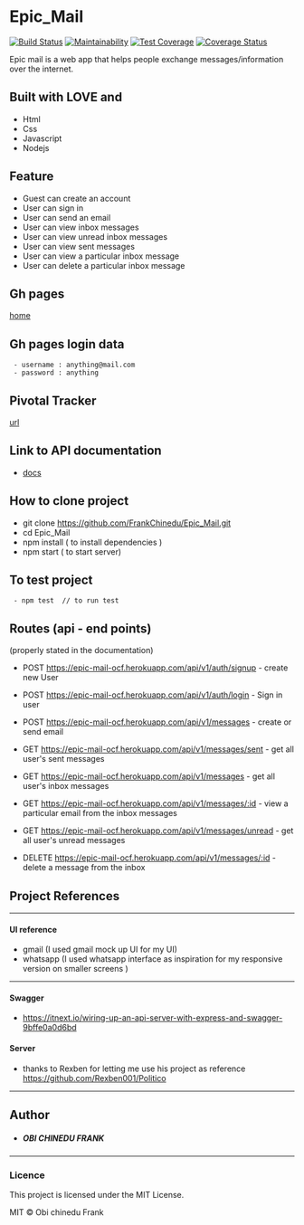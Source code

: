 # Epic_Mail

[![Build Status](https://travis-ci.com/FrankChinedu/Epic_Mail.svg?branch=develop)](https://travis-ci.com/FrankChinedu/Epic_Mail) [![Maintainability](https://api.codeclimate.com/v1/badges/a8a3d82521d45a6701e7/maintainability)](https://codeclimate.com/github/FrankChinedu/Epic_Mail/maintainability)   [![Test Coverage](https://api.codeclimate.com/v1/badges/a8a3d82521d45a6701e7/test_coverage)](https://codeclimate.com/github/FrankChinedu/Epic_Mail/test_coverage) [![Coverage Status](https://coveralls.io/repos/github/FrankChinedu/Epic_Mail/badge.svg?branch=coverage-test)](https://coveralls.io/github/FrankChinedu/Epic_Mail?branch=coverage-test)



Epic mail is a web app that helps people exchange
messages/information over the internet.

## Built with LOVE and
 - Html
 - Css
 - Javascript
 - Nodejs

## Feature
- Guest can create an account
- User can sign in
- User can send an email
- User can view inbox messages
- User can view unread inbox messages
- User can view sent messages
- User can view a particular inbox message
- User can delete a particular inbox message


## Gh pages
[home](https://frankchinedu.github.io/Epic_Mail/UI/index.html)

## Gh pages login data 
```
 - username : anything@mail.com
 - password : anything
```

## Pivotal Tracker
  [url](https://www.pivotaltracker.com/n/projects/2315126)

## Link to API documentation
 - [docs](https://epic-mail-ocf.herokuapp.com/api-docs)

## How to clone project 
 - git clone https://github.com/FrankChinedu/Epic_Mail.git
 - cd Epic_Mail
 - npm install ( to install dependencies )
 - npm start ( to start server)

## To test project
```
 - npm test  // to run test
```
## Routes (api - end points)
 (properly stated in the documentation)

- POST  https://epic-mail-ocf.herokuapp.com/api/v1/auth/signup - create new User

- POST https://epic-mail-ocf.herokuapp.com/api/v1/auth/login - Sign in user

- POST https://epic-mail-ocf.herokuapp.com/api/v1/messages - create or send email

- GET https://epic-mail-ocf.herokuapp.com/api/v1/messages/sent - get all user's sent messages

- GET https://epic-mail-ocf.herokuapp.com/api/v1/messages - get all user's inbox messages

- GET https://epic-mail-ocf.herokuapp.com/api/v1/messages/:id - view a particular email from the inbox messages

- GET https://epic-mail-ocf.herokuapp.com/api/v1/messages/unread - get all user's unread messages

- DELETE https://epic-mail-ocf.herokuapp.com/api/v1/messages/:id - delete a message from the inbox

## Project References
 - - -
#### UI reference
 - gmail (I used gmail mock up UI for my UI)
 - whatsapp (I used whatsapp interface as inspiration for my responsive version on smaller screens )
- - -

#### Swagger 
 - https://itnext.io/wiring-up-an-api-server-with-express-and-swagger-9bffe0a0d6bd

#### Server
 - thanks to Rexben for letting me use his project as reference https://github.com/Rexben001/Politico

---
## Author

- ##### OBI CHINEDU FRANK 
---

### Licence
This project is licensed under the MIT License.

MIT © Obi chinedu Frank
